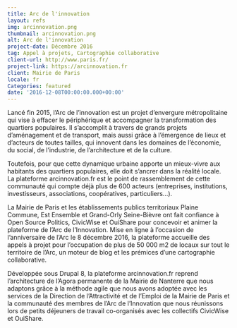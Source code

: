 ```yaml
---
title: Arc de l'innovation
layout: refs
img: arcinnovation.png
thumbnail: arcinnovation.png
alt: Arc de l'innovation
project-date: Décembre 2016
tag: Appel à projets, Cartographie collaborative
client-url: http://www.paris.fr/
project-link: https://arcinnovation.fr
client: Mairie de Paris
locale: fr
Categories: featured
date: '2016-12-08T00:00:00.000+00:00'
---
```


Lancé fin 2015, l’Arc de l’innovation est un projet d’envergure métropolitaine qui vise à effacer le périphérique et accompagner la transformation des quartiers populaires. Il s’accomplit à travers de grands projets d’aménagement et de transport, mais aussi grâce à l’émergence de lieux et d’acteurs de toutes tailles, qui innovent dans les domaines de l’économie, du social, de l’industrie, de l’architecture et de la culture.

Toutefois, pour que cette dynamique urbaine apporte un mieux-vivre aux habitants des quartiers populaires, elle doit s’ancrer dans la réalité locale. La plateforme arcinnovation.fr est le point de rassemblement de cette communauté qui compte déjà plus de 600 acteurs (entreprises, institutions, investisseurs, associations, coopératives, particuliers...).

La Mairie de Paris et les établissements publics territoriaux Plaine Commune, Est Ensemble et Grand-Orly Seine-Bièvre ont fait confiance à Open Source Politics, CivicWise et OuiShare pour concevoir et animer la plateforme de l’Arc de l’Innovation. Mise en ligne à l’occasion de l’anniversaire de l’Arc le 8 décembre 2016, la plateforme accueille des appels à projet pour l’occupation de plus de 50 000 m2 de locaux sur tout le territoire de l’Arc, un moteur de blog et les prémices d’une cartographie collaborative.

Développée sous Drupal 8, la plateforme arcinnovation.fr reprend l’architecture de l’Agora permanente de la Mairie de Nanterre que nous adaptons grâce à la méthode agile que nous avons adoptée avec les services de la Direction de l’Attractivité et de l’Emploi de la Mairie de Paris et la communauté des membres de l’Arc de l’Innovation que nous réunissons lors de petits déjeuners de travail co-organisés avec les collectifs CivicWise et OuiShare.
